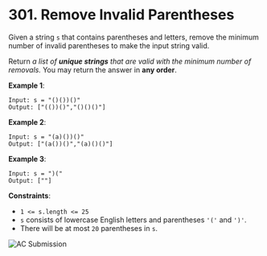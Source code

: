 # 301. Remove Invalid Parentheses

Given a string `s` that contains parentheses and letters, remove the minimum number of invalid parentheses to make the input string valid.

Return _a list of **unique strings** that are valid with the minimum number of removals._ You may return the answer in **any order**.


**Example 1**:

```
Input: s = "()())()"
Output: ["(())()","()()()"]
```

**Example 2**:

```
Input: s = "(a)())()"
Output: ["(a())()","(a)()()"]
```

**Example 3**:

```
Input: s = ")("
Output: [""]
```

**Constraints**:

* `1 <= s.length <= 25`
* `s` consists of lowercase English letters and parentheses `'('` and `')'`.
* There will be at most `20` parentheses in `s`.


![AC Submission](https://github.com/user-attachments/assets/c1fdeadb-a409-46e8-bdb4-0c1105757320)